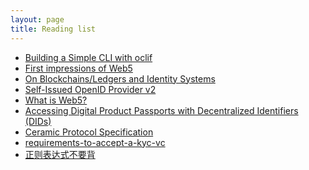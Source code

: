 ```yaml
---
layout: page
title: Reading list
---
```


- [ Building a Simple CLI with oclif](https://hackernoon.com/building-a-simple-cli-with-oclif) <br />
- [ First impressions of Web5](https://educatedguesswork.org/posts/web5-first-impressions/) <br />
- [ On Blockchains/Ledgers and Identity Systems](https://educatedguesswork.org/posts/blockchain-identity/) <br />
- [ Self-Issued OpenID Provider v2](https://openid.net/specs/openid-connect-self-issued-v2-1_0.html) <br />
- [ What is Web5?](https://developer.tbd.website/blog/what-is-web5/) <br />
- [ Accessing Digital Product Passports with Decentralized Identifiers (DIDs)](https://medium.com/spherity/accessing-digital-product-passports-with-decentralized-identifiers-dids-175ca455cee3) <br />
- [ Ceramic Protocol Specification](https://github.com/ceramicnetwork/ceramic/blob/main/SPECIFICATION.md#ceramic-protocol-specification) <br />
- [ requirements-to-accept-a-kyc-vc ](https://github.com/TBD54566975/credentials-working-group/blob/main/work_items/kyc-vcs/requirements-to-accept-a-kyc-vc.md) <br />
- [正则表达式不要背](https://juejin.cn/post/6844903845227659271) <br />